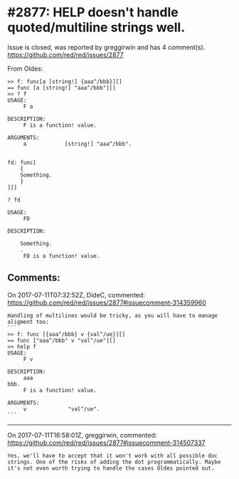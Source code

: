 
#2877: HELP doesn't handle quoted/multiline strings well.
================================================================================
Issue is closed, was reported by greggirwin and has 4 comment(s).
<https://github.com/red/red/issues/2877>

From Oldes:
```
>> f: func[a [string!] {aaa^/bbb}][]
== func [a [string!] "aaa^/bbb"][]
>> ? f
USAGE:
     F a

DESCRIPTION: 
     F is a function! value.

ARGUMENTS:
     a            [string!] "aaa^/bbb".


fd: func[
    {
    Something.
    }
][]

? fd

USAGE:
     FD 

DESCRIPTION: 

    Something.
    . 
     FD is a function! value.
```


Comments:
--------------------------------------------------------------------------------

On 2017-07-11T07:32:52Z, DideC, commented:
<https://github.com/red/red/issues/2877#issuecomment-314359960>

    Handling of multilines would be tricky, as you will have to manage aligment too:
    ```
    >> f: func [{aaa^/bbb} v {val^/ue}][]
    == func ["aaa^/bbb" v "val^/ue"][]
    >> help f
    USAGE:
         F v
    
    DESCRIPTION: 
         aaa
    bbb. 
         F is a function! value.
    
    ARGUMENTS:
         v             "val^/ue".
    ```

--------------------------------------------------------------------------------

On 2017-07-11T16:58:01Z, greggirwin, commented:
<https://github.com/red/red/issues/2877#issuecomment-314507337>

    Yes, we'll have to accept that it won't work with all possible doc strings. One of the risks of adding the dot programmatically. Maybe it's not even worth trying to handle the cases Oldes pointed out.

